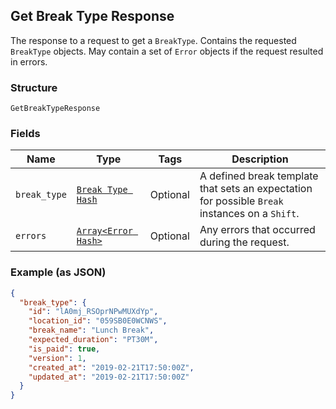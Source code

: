 ## Get Break Type Response

The response to a request to get a `BreakType`. Contains
the requested `BreakType` objects. May contain a set of `Error` objects if
the request resulted in errors.

### Structure

`GetBreakTypeResponse`

### Fields

| Name | Type | Tags | Description |
|  --- | --- | --- | --- |
| `break_type` | [`Break Type Hash`](/doc/models/break-type.md) | Optional | A defined break template that sets an expectation for possible `Break` <br>instances on a `Shift`. |
| `errors` | [`Array<Error Hash>`](/doc/models/error.md) | Optional | Any errors that occurred during the request. |

### Example (as JSON)

```json
{
  "break_type": {
    "id": "lA0mj_RSOprNPwMUXdYp",
    "location_id": "059SB0E0WCNWS",
    "break_name": "Lunch Break",
    "expected_duration": "PT30M",
    "is_paid": true,
    "version": 1,
    "created_at": "2019-02-21T17:50:00Z",
    "updated_at": "2019-02-21T17:50:00Z"
  }
}
```

